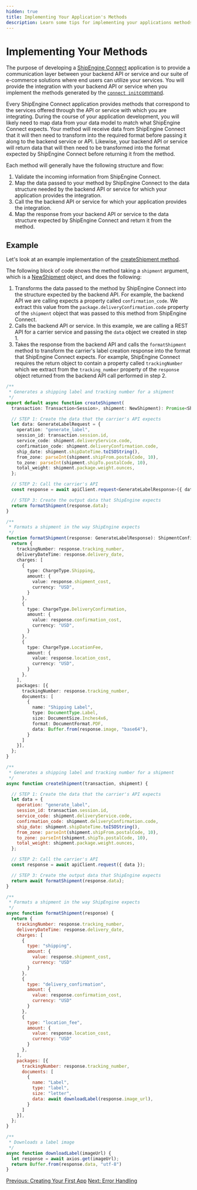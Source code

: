 ```yaml
---
hidden: true
title: Implementing Your Application's Methods
description: Learn some tips for implementing your applications methods and mapping your applications's services to what ShipEngine Connect expects
---
```


Implementing Your Methods
======================

The purpose of developing a [ShipEngine Connect](./index.md) application is to provide a communication layer between your backend API or service and our
suite of e-commerce solutions where end users can utilize your services. You will provide the integration with your backend API or service when you implement the
methods generated by the [`connect init`command](./cli.md#initialize-a-new-app).

Every ShipEngine Connect application provides methods that correspond to the services offered through the API or service with which you are integrating.
During the course of your application development, you will likely need to map data from your
data model to match what ShipEngine Connect expects. Your method will receive data from ShipEngine Connect that it will then need to transform into
the required format before passing it along to the backend service or API. Likewise, your backend API or service will return data that will then need to be transformed
into the format expected by ShipEngine Connect before returning it from the method.

Each method will generally have the following structure and flow:

1. Validate the incoming information from ShipEngine Connect.
2. Map the data passed to your method by ShipEngine Connect to the data structure needed by the backend API or service for which your application provides the integration.
3. Call the the backend API or service for which your application provides the integration.
4. Map the response from your backend API or service to the data structure expected by ShipEngine Connect and return it from the method.

Example
--------

Let's look at an example implementation of the [createShipment method](reference/methods/create-shipment.md).

The following block of code shows the method taking a `shipment` argument, which is a [NewShipment](reference/methods/create-shipment.md#parameters) object, and does the following:
1. Transforms the data passed to the method by ShipEngine Connect into the structure expected by the backend API. For example, the backend API we are calling expects a property called `confirmation_code`.
We extract this value from the `package.deliveryConfirmation.code` property of the `shipment` object that was passed to this method from ShipEngine Connect.
2. Calls the backend API or service. In this example, we are calling a REST API for a carrier service and passing the `data` object we created in step 1.
3. Takes the response from the backend API and calls the `formatShipment` method to transform the carrier's label creation response into the format that ShipEngine Connect expects. For example, ShipEngine Connect requires
the return object to contain a property called `trackingNumber` which we extract from the `tracking_number` property of the `response` object returned from the backend API call performed in step 2.

```typescript
/**
 * Generates a shipping label and tracking number for a shipment
 */
export default async function createShipment(
  transaction: Transaction<Session>, shipment: NewShipment): Promise<ShipmentConfirmationPOJO> {

  // STEP 1: Create the data that the carrier's API expects
  let data: GenerateLabelRequest = {
    operation: "generate_label",
    session_id: transaction.session.id,
    service_code: shipment.deliveryService.code,
    confirmation_code: shipment.deliveryConfirmation.code,
    ship_date: shipment.shipDateTime.toISOString(),
    from_zone: parseInt(shipment.shipFrom.postalCode, 10),
    to_zone: parseInt(shipment.shipTo.postalCode, 10),
    total_weight: shipment.package.weight.ounces,
  };

  // STEP 2: Call the carrier's API
  const response = await apiClient.request<GenerateLabelResponse>({ data });

  // STEP 3: Create the output data that ShipEngine expects
  return formatShipment(response.data);
}

/**
 * Formats a shipment in the way ShipEngine expects
 */
function formatShipment(response: GenerateLabelResponse): ShipmentConfirmationPOJO {
  return {
    trackingNumber: response.tracking_number,
    deliveryDateTime: response.delivery_date,
    charges: [
      {
        type: ChargeType.Shipping,
        amount: {
          value: response.shipment_cost,
          currency: "USD",
        }
      },
      {
        type: ChargeType.DeliveryConfirmation,
        amount: {
          value: response.confirmation_cost,
          currency: "USD",
        }
      },
      {
        type: ChargeType.LocationFee,
        amount: {
          value: response.location_cost,
          currency: "USD",
        }
      },
    ],
    packages: [{
      trackingNumber: response.tracking_number,
      documents: [
        {
          name: "Shipping Label",
          type: DocumentType.Label,
          size: DocumentSize.Inches4x6,
          format: DocumentFormat.PDF,
          data: Buffer.from(response.image, "base64"),
        }
      ]
    }],
  };
}
```

```javascript
/**
 * Generates a shipping label and tracking number for a shipment
 */
async function createShipment(transaction, shipment) {

  // STEP 1: Create the data that the carrier's API expects
  let data = {
    operation: "generate_label",
    session_id: transaction.session.id,
    service_code: shipment.deliveryService.code,
    confirmation_code: shipment.deliveryConfirmation.code,
    ship_date: shipment.shipDateTime.toISOString(),
    from_zone: parseInt(shipment.shipFrom.postalCode, 10),
    to_zone: parseInt(shipment.shipTo.postalCode, 10),
    total_weight: shipment.package.weight.ounces,
  };

  // STEP 2: Call the carrier's API
  const response = await apiClient.request({ data });

  // STEP 3: Create the output data that ShipEngine expects
  return await formatShipment(response.data);
}

/**
 * Formats a shipment in the way ShipEngine expects
 */
async function formatShipment(response) {
  return {
    trackingNumber: response.tracking_number,
    deliveryDateTime: response.delivery_date,
    charges: [
      {
        type: "shipping",
        amount: {
          value: response.shipment_cost,
          currency: "USD"
        }
      },
      {
        type: "delivery_confirmation",
        amount: {
          value: response.confirmation_cost,
          currency: "USD"
        }
      },
      {
        type: "location_fee",
        amount: {
          value: response.location_cost,
          currency: "USD"
        }
      },
    ],
    packages: [{
      trackingNumber: response.tracking_number,
      documents: [
        {
          name: "Label",
          type: "label",
          size: "letter",
          data: await downloadLabel(response.image_url),
        }
      ]
    }],
  };
}

/**
 * Downloads a label image
 */
async function downloadLabel(imageUrl) {
  let response = await axios.get(imageUrl);
  return Buffer.from(response.data, "utf-8")
}
```

<div class="previous-next-nav">
  <a class="button button-small button-secondary" href="./create-first-app.md">Previous: Creating Your First App</a>
  <a class="button button-small button-secondary" href="./error-handling.md">Next: Error Handling</a>
</div>
